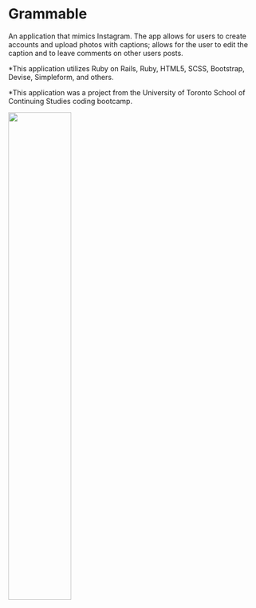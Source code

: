 # Grammable

An application that mimics Instagram. The app allows for users to create accounts and upload photos with captions;
allows for the user to edit the caption and to leave comments on other users posts.


*This application utilizes Ruby on Rails, Ruby, HTML5, SCSS, Bootstrap, Devise, Simpleform, and others. 

*This application was a project from the University of Toronto School of Continuing Studies coding bootcamp.

<img src="images/grammable.png" width="50%">

